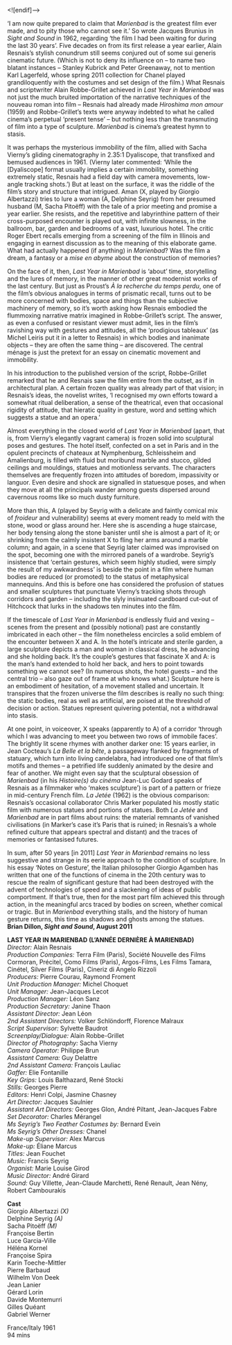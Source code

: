 
<![endif]-->

‘I am now quite prepared to claim that _Marienbad_ is the greatest film ever made, and to pity those who cannot see it.’ So wrote Jacques Brunius in _Sight and Sound_ in 1962, regarding ‘the film I had been waiting for during the last 30 years’. Five decades on from its first release a year earlier, Alain Resnais’s stylish conundrum still seems conjured out of some sui generis cinematic future. (Which is not to deny its influence on – to name two blatant instances – Stanley Kubrick and Peter Greenaway, not to mention Karl Lagerfeld, whose spring 2011 collection for Chanel played grandiloquently with the costumes and set design of the film.) What Resnais and scriptwriter Alain Robbe-Grillet achieved in _Last Year in Marienbad_ was not just the much bruited importation of the narrative techniques of the nouveau roman into film – Resnais had already made _Hiroshima mon amour_ (1959) and Robbe-Grillet’s texts were anyway indebted to what he called cinema’s perpetual ‘present tense’ – but nothing less than the transmuting of film into a type of sculpture. _Marienbad_ is cinema’s greatest hymn to stasis.

It was perhaps the mysterious immobility of the film, allied with Sacha Vierny’s gliding cinematography in 2.35:1 Dyaliscope, that transfixed and bemused audiences in 1961. (Vierny later commented: ‘While the [Dyaliscope] format usually implies a certain immobility, something extremely static, Resnais had a field day with camera movements, low-angle tracking shots.’) But at least on the surface, it was the riddle of the film’s story and structure that intrigued. Aman (X, played by Giorgio Albertazzi) tries to lure a woman (A, Delphine Seyrig) from her presumed husband (M, Sacha Pitoëff) with the tale of a prior meeting and promise a year earlier. She resists, and the repetitive and labyrinthine pattern of their cross-purposed encounter is played out, with infinite slowness, in the ballroom, bar, garden and bedrooms of a vast, luxurious hotel. The critic Roger Ebert recalls emerging from a screening of the film in Illinois and engaging in earnest discussion as to the meaning of this elaborate game. What had actually happened (if anything) in _Marienbad_? Was the film a dream, a fantasy or a _mise en abyme_ about the construction of memories?

On the face of it, then, _Last Year in Marienbad_ is ‘about’ time, storytelling and the lures of memory, in the manner of other great modernist works of the last century. But just as Proust’s _À la recherche du temps perdu_, one of the film’s obvious analogues in terms of prismatic recall, turns out to be more concerned with bodies, space and things than the subjective machinery of memory, so it’s worth asking how Resnais embodied the flummoxing narrative matrix imagined in Robbe-Grillet’s script. The answer, as even a confused or resistant viewer must admit, lies in the film’s ravishing way with gestures and attitudes, all the ‘prodigious tableaux’ (as Michel Leiris put it in a letter to Resnais) in which bodies and inanimate objects – they are often the same thing – are discovered. The central ménage is just the pretext for an essay on cinematic movement and immobility.

In his introduction to the published version of the script, Robbe-Grillet remarked that he and Resnais saw the film entire from the outset, as if in architectural plan. A certain frozen quality was already part of that vision; in Resnais’s ideas, the novelist writes, ‘I recognised my own efforts toward a somewhat ritual deliberation, a sense of the theatrical, even that occasional rigidity of attitude, that hieratic quality in gesture, word and setting which suggests a statue and an opera.’

Almost everything in the closed world of _Last Year in Marienbad_ (apart, that is, from Vierny’s elegantly vagrant camera) is frozen solid into sculptural poses and gestures. The hotel itself, confected on a set in Paris and in the opulent precincts of chateaux at Nymphenburg, Schleissheim and Amalienburg, is filled with fluid but moribund marble and stucco, gilded ceilings and mouldings, statues and motionless servants. The characters themselves are frequently frozen into attitudes of boredom, impassivity or languor. Even desire and shock are signalled in statuesque poses, and when they move at all the principals wander among guests dispersed around cavernous rooms like so much dusty furniture.

More than this, A (played by Seyrig with a delicate and faintly comical mix of _froideur_ and vulnerability) seems at every moment ready to meld with the stone, wood or glass around her. Here she is ascending a huge staircase, her body tensing along the stone banister until she is almost a part of it; or shrinking from the calmly insistent X to fling her arms around a marble column; and again, in a scene that Seyrig later claimed was improvised on the spot, becoming one with the mirrored panels of a wardrobe. Seyrig’s insistence that ‘certain gestures, which seem highly studied, were simply the result of my awkwardness’ is beside the point in a film where human bodies are reduced (or promoted) to the status of metaphysical mannequins. And this is before one has considered the profusion of statues and smaller sculptures that punctuate Vierny’s tracking shots through corridors and garden – including the slyly insinuated cardboard cut-out of Hitchcock that lurks in the shadows ten minutes into the film.

If the timescale of _Last Year in Marienbad_ is endlessly fluid and vexing – scenes from the present and (possibly notional) past are constantly imbricated in each other – the film nonetheless encircles a solid emblem of the encounter between X and A. In the hotel’s intricate and sterile garden, a large sculpture depicts a man and woman in classical dress, he advancing and she holding back. It’s the couple’s gestures that fascinate X and A: is the man’s hand extended to hold her back, and hers to point towards something we cannot see? (In numerous shots, the hotel guests – and the central trio – also gaze out of frame at who knows what.) Sculpture here is an embodiment of hesitation, of a movement stalled and uncertain. It transpires that the frozen universe the film describes is really no such thing: the static bodies, real as well as artificial, are poised at the threshold of decision or action. Statues represent quivering potential, not a withdrawal into stasis.

At one point, in voiceover, X speaks (apparently to A) of a corridor ‘through which I was advancing to meet you between two rows of immobile faces’. The brightly lit scene rhymes with another darker one: 15 years earlier, in Jean Cocteau’s _La Belle et la bête_, a passageway flanked by fragments of statuary, which turn into living candelabra, had introduced one of that film’s motifs and themes – a petrified life suddenly animated by the desire and fear of another. We might even say that the sculptural obsession of _Marienbad_ (in his _Histoire(s) du cinéma_ Jean-Luc Godard speaks of Resnais as a filmmaker who ‘makes sculpture’) is part of a pattern or frieze in mid-century French film. _La Jetée_ (1962) is the obvious comparison: Resnais’s occasional collaborator Chris Marker populated his mostly static film with numerous statues and portions of statues. Both _La Jetée_ and _Marienbad_ are in part films about ruins: the material remnants of vanished civilisations (in Marker’s case it’s Paris that is ruined; in Resnais’s a whole refined culture that appears spectral and distant) and the traces of memories or fantasised futures.

In sum, after 50 years [in 2011] _Last Year in Marienbad_ remains no less suggestive and strange in its eerie approach to the condition of sculpture. In his essay ‘Notes on Gesture’, the Italian philosopher Giorgio Agamben has written that one of the functions of cinema in the 20th century was to rescue the realm of significant gesture that had been destroyed with the advent of technologies of speed and a slackening of ideas of public comportment. If that’s true, then for the most part film achieved this through action, in the meaningful arcs traced by bodies on screen, whether comical or tragic. But in _Marienbad_ everything stalls, and the history of human gesture returns, this time as shadows and ghosts among the statues.  
**Brian Dillon, _Sight and Sound_, August 2011**  

**LAST YEAR IN MARIENBAD (L’ANNÉE DERNIÈRE À MARIENBAD)**  
_Director:_ Alain Resnais  
_Production Companies:_ Terra Film (Paris), Société Nouvelle des Films Cormoran, Précitel, Como Films (Paris), Argos-Films, Les Films Tamara, Cinétel, Silver Films (Paris), Cineriz di Angelo Rizzoli  
_Producers:_ Pierre Courau, Raymond Froment  
_Unit Production Manager:_ Michel Choquet  
_Unit Manager:_ Jean-Jacques Lecot  
_Production Manager:_ Léon Sanz  
_Production Secretary:_ Janine Thaon  
_Assistant Director:_ Jean Léon  
_2nd Assistant Directors:_ Volker Schlöndorff, Florence Malraux  
_Script Supervisor:_ Sylvette Baudrot  
_Screenplay/Dialogue:_ Alain Robbe-Grillet  
_Director of Photography:_ Sacha Vierny  
_Camera Operator:_ Philippe Brun  
_Assistant Camera:_ Guy Delattre  
_2nd Assistant Camera:_ François Lauliac  
_Gaffer:_ Elie Fontanille  
_Key Grips:_ Louis Balthazard, René Stocki  
_Stills:_ Georges Pierre  
_Editors:_ Henri Colpi, Jasmine Chasney  
_Art Director:_ Jacques Saulnier  
_Assistant Art Directors:_ Georges Glon, André Piltant, Jean-Jacques Fabre  
_Set Decorator:_ Charles Mérangel  
_Ms Seyrig’s Two Feather Costumes by:_ Bernard Evein  
_Ms Seyrig’s Other Dresses:_ Chanel  
_Make-up Supervisor:_ Alex Marcus  
_Make-up:_ Éliane Marcus  
_Titles:_ Jean Fouchet  
_Music:_ Francis Seyrig  
_Organist:_ Marie Louise Girod  
_Music Director:_ André Girard  
_Sound:_ Guy Villette, Jean-Claude Marchetti, René Renault, Jean Nény, Robert Cambourakis  

**Cast**  
Giorgio Albertazzi _(X)_  
Delphine Seyrig _(A)_  
Sacha Pitoëff _(M)_  
Françoise Bertin  
Luce Garcia-Ville  
Héléna Kornel  
Françoise Spira  
Karin Toeche-Mittler  
Pierre Barbaud  
Wilhelm Von Deek  
Jean Lanier  
Gérard Lorin  
Davide Montemurri  
Gilles Quéant  
Gabriel Werner  

France/Italy 1961  
94 mins  
<!--stackedit_data:
eyJoaXN0b3J5IjpbLTE1MDU2NTg5NjddfQ==
-->